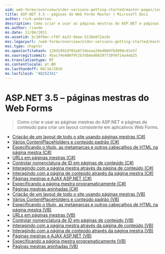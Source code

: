 ```yaml
---
uid: web-forms/overview/older-versions-getting-started/master-pages/index
title: ASP.NET 3.5 – páginas de Web Forms Master | Microsoft Docs
author: rick-anderson
description: Como criar e usar as páginas mestras do ASP.NET e páginas de conteúdo para criar um layout consistente em aplicativos Web Forms.
ms.author: riande
ms.date: 11/04/2011
ms.assetid: bc30f0ec-cf8f-4a33-9eee-513be872ac9c
msc.legacyurl: /web-forms/overview/older-versions-getting-started/master-pages
msc.type: chapter
ms.openlocfilehash: 129d1992d702e8f3deeaa29ed089f04999cd1e5f
ms.sourcegitcommit: 45ac74e400f9f2b7dbded66297730f6f14a4eb25
ms.translationtype: MT
ms.contentlocale: pt-BR
ms.lasthandoff: 08/16/2018
ms.locfileid: "48252341"
---
```

<a name="aspnet-35---web-forms-master-pages"></a>ASP.NET 3.5 – páginas mestras do Web Forms
====================
> Como criar e usar as páginas mestras do ASP.NET e páginas de conteúdo para criar um layout consistente em aplicativos Web Forms.


- [Criação de um layout de todo o site usando páginas mestras (C#)](creating-a-site-wide-layout-using-master-pages-cs.md)
- [Vários ContentPlaceHolders e conteúdo padrão (C#)](multiple-contentplaceholders-and-default-content-cs.md)
- [Especificando o título, as metamarcas e outros cabeçalhos de HTML na página mestra (C#)](specifying-the-title-meta-tags-and-other-html-headers-in-the-master-page-cs.md)
- [URLs em páginas mestras (C#)](urls-in-master-pages-cs.md)
- [Controlar nomenclatura de ID em páginas de conteúdo (C#)](control-id-naming-in-content-pages-cs.md)
- [Interagindo com a página mestra através da página de conteúdo (C#)](interacting-with-the-master-page-from-the-content-page-cs.md)
- [Interagindo com a página de conteúdo através da página mestra (C#)](interacting-with-the-content-page-from-the-master-page-cs.md)
- [Páginas mestras e AJAX ASP.NET (C#)](master-pages-and-asp-net-ajax-cs.md)
- [Especificando a página mestra programaticamente (C#)](specifying-the-master-page-programmatically-cs.md)
- [Páginas mestras aninhadas (C#)](nested-master-pages-cs.md)
- [Criação de um layout de todo o site usando páginas mestras (VB)](creating-a-site-wide-layout-using-master-pages-vb.md)
- [Vários ContentPlaceHolders e conteúdo padrão (VB)](multiple-contentplaceholders-and-default-content-vb.md)
- [Especificando o título, as metamarcas e outros cabeçalhos de HTML na página mestra (VB)](specifying-the-title-meta-tags-and-other-html-headers-in-the-master-page-vb.md)
- [URLs em páginas mestras (VB)](urls-in-master-pages-vb.md)
- [Controlar nomenclatura de ID em páginas de conteúdo (VB)](control-id-naming-in-content-pages-vb.md)
- [Interagindo com a página mestra através da página de conteúdo (VB)](interacting-with-the-master-page-from-the-content-page-vb.md)
- [Interagindo com a página de conteúdo através da página mestra (VB)](interacting-with-the-content-page-from-the-master-page-vb.md)
- [Páginas mestras e AJAX ASP.NET (VB)](master-pages-and-asp-net-ajax-vb.md)
- [Especificando a página mestra programaticamente (VB)](specifying-the-master-page-programmatically-vb.md)
- [Páginas mestras aninhadas (VB)](nested-master-pages-vb.md)
